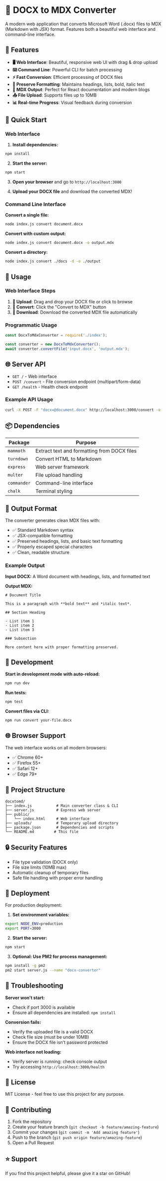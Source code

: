 # 📄 DOCX to MDX Converter

A modern web application that converts Microsoft Word (.docx) files to MDX (Markdown with JSX) format. Features both a beautiful web interface and command-line interface.

## 🌟 Features

- **🖥️ Web Interface**: Beautiful, responsive web UI with drag & drop upload
- **⌨️ Command Line**: Powerful CLI for batch processing
- **⚡ Fast Conversion**: Efficient processing of DOCX files
- **🎨 Preserve Formatting**: Maintains headings, lists, bold, italic text
- **📝 MDX Output**: Perfect for React documentation and modern blogs
- **📤 File Upload**: Supports files up to 10MB
- **📊 Real-time Progress**: Visual feedback during conversion

## 🚀 Quick Start

### Web Interface

1. **Install dependencies:**
```bash
npm install
```

2. **Start the server:**
```bash
npm start
```

3. **Open your browser** and go to `http://localhost:3000`

4. **Upload your DOCX file** and download the converted MDX!

### Command Line Interface

**Convert a single file:**
```bash
node index.js convert document.docx
```

**Convert with custom output:**
```bash
node index.js convert document.docx -o output.mdx
```

**Convert a directory:**
```bash
node index.js convert ./docs -d -o ./output
```

## 🎯 Usage

### Web Interface Steps

1. **📁 Upload**: Drag and drop your DOCX file or click to browse
2. **🔄 Convert**: Click the "Convert to MDX" button  
3. **💾 Download**: Download the converted MDX file automatically

### Programmatic Usage

```javascript
const DocxToMdxConverter = require('./index');

const converter = new DocxToMdxConverter();
await converter.convertFile('input.docx', 'output.mdx');
```

## 🌐 Server API

- `GET /` - Web interface
- `POST /convert` - File conversion endpoint (multipart/form-data)
- `GET /health` - Health check endpoint

### Example API Usage

```bash
curl -X POST -F "docx=@document.docx" http://localhost:3000/convert -o output.mdx
```

## 📦 Dependencies

| Package | Purpose |
|---------|---------|
| `mammoth` | Extract text and formatting from DOCX files |
| `turndown` | Convert HTML to Markdown |
| `express` | Web server framework |
| `multer` | File upload handling |
| `commander` | Command-line interface |
| `chalk` | Terminal styling |

## 🎨 Output Format

The converter generates clean MDX files with:

- ✅ Standard Markdown syntax
- ✅ JSX-compatible formatting
- ✅ Preserved headings, lists, and basic text formatting
- ✅ Properly escaped special characters
- ✅ Clean, readable structure

### Example Output

**Input DOCX:** A Word document with headings, lists, and formatted text

**Output MDX:**
```mdx
# Document Title

This is a paragraph with **bold text** and *italic text*.

## Section Heading

- List item 1
- List item 2
- List item 3

### Subsection

More content here with proper formatting preserved.
```

## 🔧 Development

**Start in development mode with auto-reload:**
```bash
npm run dev
```

**Run tests:**
```bash
npm test
```

**Convert files via CLI:**
```bash
npm run convert your-file.docx
```

## 🌐 Browser Support

The web interface works on all modern browsers:
- ✅ Chrome 60+
- ✅ Firefox 55+  
- ✅ Safari 12+
- ✅ Edge 79+

## 📁 Project Structure

```
docxtomd/
├── index.js           # Main converter class & CLI
├── server.js          # Express web server
├── public/
│   └── index.html     # Web interface
├── uploads/           # Temporary upload directory
├── package.json       # Dependencies and scripts
└── README.md         # This file
```

## 🔒 Security Features

- File type validation (DOCX only)
- File size limits (10MB max)
- Automatic cleanup of temporary files
- Safe file handling with proper error handling

## 🚀 Deployment

For production deployment:

1. **Set environment variables:**
```bash
export NODE_ENV=production
export PORT=3000
```

2. **Start the server:**
```bash
npm start
```

3. **Optional: Use PM2 for process management:**
```bash
npm install -g pm2
pm2 start server.js --name "docx-converter"
```

## 🐛 Troubleshooting

**Server won't start:**
- Check if port 3000 is available
- Ensure all dependencies are installed: `npm install`

**Conversion fails:**
- Verify the uploaded file is a valid DOCX
- Check file size (must be under 10MB)
- Ensure the DOCX file isn't password protected

**Web interface not loading:**
- Verify server is running: check console output
- Try accessing `http://localhost:3000/health`

## 📄 License

MIT License - feel free to use this project for any purpose.

## 🤝 Contributing

1. Fork the repository
2. Create your feature branch (`git checkout -b feature/amazing-feature`)
3. Commit your changes (`git commit -m 'Add amazing feature'`)
4. Push to the branch (`git push origin feature/amazing-feature`)
5. Open a Pull Request

## ⭐ Support

If you find this project helpful, please give it a star on GitHub!